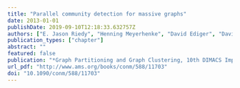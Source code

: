 ```yaml
---
title: "Parallel community detection for massive graphs"
date: 2013-01-01
publishDate: 2019-09-10T12:18:33.632757Z
authors: ["E. Jason Riedy", "Henning Meyerhenke", "David Ediger", "David A. Bader"]
publication_types: ["chapter"]
abstract: ""
featured: false
publication: "*Graph Partitioning and Graph Clustering, 10th DIMACS Implementation Challenge Workshop, Georgia Institute of Technology, Atlanta, GA, USA, February 13-14, 2012. Proceedings*"
url_pdf: "http://www.ams.org/books/conm/588/11703"
doi: "10.1090/conm/588/11703"
---
```


